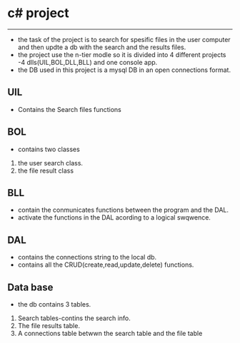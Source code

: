 
# c# project

***

* the task of the project is to search for spesific files in the user computer and then updte a db with the search and the results files.
* the project use the n-tier modle so it is divided into 4 different projects -4 dlls(UIL,BOL,DLL,BLL) and one console app.
* the  DB used in this project is a mysql DB in an open connections format. 


## UIL
* Contains the Search files functions

## BOL
* contains two classes 
1. the user search class.
2. the file result class 

## BLL
* contain the conmunicates functions between the program and the DAL.
* activate the functions in the DAL acording to a logical swqwence.

## DAL
* contains the connections string to the local db.
* contains all the CRUD(create,read,update,delete) functions.


## Data base
* the db contains 3 tables.
 1. Search tables-contins the search info.
 2. The file results table.
 3. A connections table betwwn the search table and the file table




